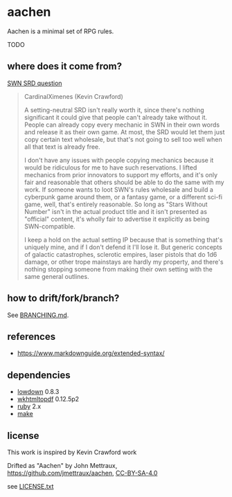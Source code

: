 
# aachen

Aachen is a minimal set of RPG rules.

TODO


## where does it come from?

[SWN SRD question](https://www.reddit.com/r/SWN/comments/jxlw1e/swn_srd_a_quick_question_for_kevin_plus_what_do/)

> CardinalXimenes (Kevin Crawford)
>
> A setting-neutral SRD isn't really worth it, since there's nothing
> significant it could give that people can't already take without it. People
> can already copy every mechanic in SWN in their own words and release it as
> their own game. At most, the SRD would let them just copy certain text
> wholesale, but that's not going to sell too well when all that text is
> already free.
>
> I don't have any issues with people copying mechanics because it would be
> ridiculous for me to have such reservations. I lifted mechanics from prior
> innovators to support my efforts, and it's only fair and reasonable that
> others should be able to do the same with my work. If someone wants to loot
> SWN's rules wholesale and build a cyberpunk game around them, or a fantasy
> game, or a different sci-fi game, well, that's entirely reasonable. So long
> as "Stars Without Number" isn't in the actual product title and it isn't
> presented as "official" content, it's wholly fair to advertise it explicitly
> as being SWN-compatible.
>
> I keep a hold on the actual setting IP because that is something that's
> uniquely mine, and if I don't defend it I'll lose it. But generic concepts of
> galactic catastrophes, sclerotic empires, laser pistols that do 1d6 damage,
> or other trope mainstays are hardly my property, and there's nothing stopping
> someone from making their own setting with the same general outlines.


## how to drift/fork/branch?

See [BRANCHING.md](BRANCHING.md).


## references

* https://www.markdownguide.org/extended-syntax/


## dependencies

* [lowdown](https://kristaps.bsd.lv/lowdown/) 0.8.3
* [wkhtmltopdf](https://wkhtmltopdf.org/) 0.12.5p2
* [ruby](https://www.ruby-lang.org/en/) 2.x
* [make](https://en.wikipedia.org/wiki/Make_(software))


## license

This work is inspired by Kevin Crawford work

Drifted as "Aachen" by John Mettraux, https://github.com/jmettraux/aachen, [CC-BY-SA-4.0](https://creativecommons.org/licenses/by-sa/4.0/)

see [LICENSE.txt](LICENSE.txt)

